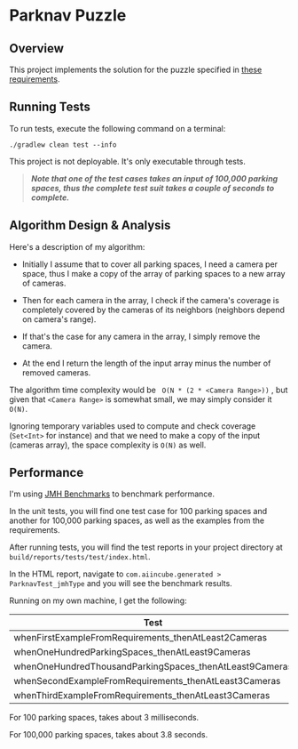 # Parknav Puzzle

## Overview

This project implements the solution for the puzzle specified in [these requirements](./requirements/Interview%20Puzzle.pdf).

## Running Tests

To run tests, execute the following command on a terminal:

    ./gradlew clean test --info

This project is not deployable. It's only executable through tests.

>***Note that one of the test cases takes an input of 100,000 parking spaces, thus the complete test suit takes a couple of seconds to complete.***

## Algorithm Design & Analysis

Here's a description of my algorithm:

- Initially I assume that to cover all parking spaces, I need a camera per space, thus I make a copy of the array of parking spaces to a new array of cameras.

- Then for each camera in the array, I check if the camera's coverage is completely covered by the cameras of its neighbors (neighbors depend on camera's range).

- If that's the case for any camera in the array, I simply remove the camera.

- At the end I return the length of the input array minus the number of removed cameras.

The algorithm time complexity would be ` O(N * (2 * <Camera Range>))` , but given that `<Camera Range>` is somewhat small, we may simply consider it `O(N)`.

Ignoring temporary variables used to compute and check coverage (`Set<Int>` for instance) and that we need to make a copy of the input (cameras array), the space complexity is `O(N)` as well.

## Performance

I'm using [JMH Benchmarks](http://openjdk.java.net/projects/code-tools/jmh/) to benchmark performance.

In the unit tests, you will find one test case for 100 parking spaces and another for 100,000 parking spaces, as well as the examples from the requirements.

After running tests, you will find the test reports in your project directory at `build/reports/tests/test/index.html`.

In the HTML report, navigate to `com.aiincube.generated	> ParknavTest_jmhType` and you will see the benchmark results.

Running on my own machine, I get the following:

|Test	                                                |Duration|Result |
|-------------------------------------------------------|--------|-------|
|whenFirstExampleFromRequirements_thenAtLeast2Cameras   |0s      |passed |
|whenOneHundredParkingSpaces_thenAtLeast9Cameras        |0.003s  |passed |
|whenOneHundredThousandParkingSpaces_thenAtLeast9Cameras|3.800s  |passed |
|whenSecondExampleFromRequirements_thenAtLeast3Cameras  |0.001s  |passed |
|whenThirdExampleFromRequirements_thenAtLeast3Cameras   |0s      |passed |

For 100 parking spaces, takes about 3 milliseconds.

For 100,000 parking spaces, takes about 3.8 seconds.